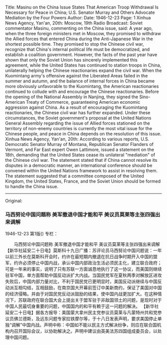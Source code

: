 Title: Masinu on the China Issue States That American Troop Withdrawal Is Necessary for Peace in China; U.S. Senator Murray and Others Advocate Mediation by the Four Powers
Author:
Date: 1946-12-23
Page: 1
Xinhua News Agency, Yan'an, 20th: Moscow, 19th Radio Broadcast: Soviet commentator Masinu, commenting on the China issue, said: A year ago, when the three foreign ministers met in Moscow, they promised to withdraw the Allied forces that entered China during the Anti-Japanese War in the shortest possible time. They promised to stop the Chinese civil war, recognize that China's internal political life must be democratized, and establish a coalition government. However, the facts of the past year have shown that only the Soviet Union has sincerely implemented this agreement, while the United States has continued to station troops in China, unilaterally helping the Chinese reactionaries expand the civil war. When the Kuomintang army's offensive against the Liberated Areas failed in the summer and autumn, and the balance of internal forces in China became more obviously unfavorable to the Kuomintang, the American reactionaries continued to collude with and encourage the Chinese reactionaries. Before the opening of the National Assembly in Nanjing, they signed the Sino-American Treaty of Commerce, guaranteeing American economic aggression against China. As a result of encouraging the Kuomintang reactionaries, the Chinese civil war has further expanded. Under these circumstances, the Soviet government's proposal at the United Nations General Assembly regarding the issue of Allied forces stationed on the territory of non-enemy countries is currently the most vital issue for the Chinese people, and peace in China depends on the resolution of this issue.
Xinhua News Agency, Yan'an, 20th: According to various reports, U.S. Democratic Senator Murray of Montana, Republican Senator Flanders of Vermont, and Far East expert Owen Lattimore, issued a statement on the 18th, demanding that the United States cease its unilateral "mediation" of the Chinese civil war. The statement stated that if China cannot resolve its disputes in a democratic manner, an international conference should be convened within the United Nations framework to assist in resolving them. The statement suggested that a committee composed of the United Kingdom, the United States, France, and the Soviet Union should be formed to handle the China issue.



<hr /> 

Original: 


### 马西努论中国问题称  美军撤退中国才能和平  美议员莫莱等主张四强出来调解

1946-12-23
第1版()
专栏：

　　马西努论中国问题称
    美军撤退中国才能和平
    美议员莫莱等主张四强出来调解
    【新华社延安二十日电】莫斯科十九日广播：苏评论员马西努论中国问题说：一年以前三外长在莫斯科开会时，约许在最短期内撤退在抗日战争时期开入中国的盟军，约许必须停止中国内战，承认中国内部政治生活必须民主化，建立联合政府；可是一年来的事实，说明了只有苏联一方面诚恳地执行了这一协议，而美国则继续驻军中国，单方面帮助中国反动派扩大内战。当国民党军在夏秋两季对解放区进攻失败后，中国内部力量对比，不利于国民党已更明显时，美国反动派继续与中国反动派互相勾结，互相鼓励，在南京国大开幕前签订中美新商约，保证了美国对中国的经济侵略。并由于对国民党反动派鼓励的结果，使中国内战更加扩大。在这种情况下，苏联政府在联合国大会上提出关于盟军驻于非敌国领土的问题，是现时对于中国人民最切身重要的问题，中国国内的和平有赖于这一问题的解决。
    【新华社延安二十日电】据各方报导：美国蒙大拿州民主党参议员莫莱与凡蒙特州共和党参议员佛兰德斯，及远东问题专家拉铁摩尔等，于十八日发表声明，要求美国停止单独“调解”中国内战。声明中称：中国如不能以民主方式解决纷争，则应在联合国机构内召开国际会议，以协助解决之。声明中建议由英美法苏四国组成委员会，以处理中国问题。
